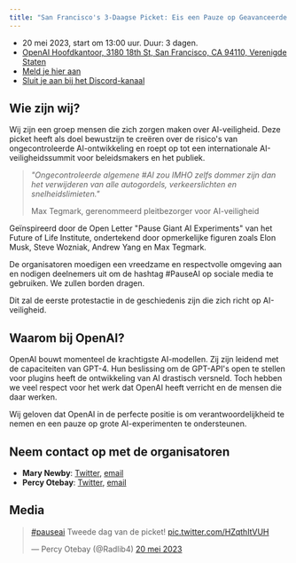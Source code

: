 ```yaml
---
title: "San Francisco's 3-Daagse Picket: Eis een Pauze op Geavanceerde AI-ontwikkeling Dichtbij OpenAI"
---
```


<script>
    import WidgetConsent from '$lib/components/widget-consent/WidgetConsent.svelte'
</script>

- 20 mei 2023, start om 13:00 uur. Duur: 3 dagen.
- [OpenAI Hoofdkantoor, 3180 18th St, San Francisco, CA 94110, Verenigde Staten](https://goo.gl/maps/8mEdEwRhp1UyoTJi8?coh=178571&entry=tt)
- [Meld je hier aan](https://discord.gg/Epg6AsmQ?event=1103338741906550844)
- [Sluit je aan bij het Discord-kanaal](https://discord.gg/anXWYCCdH5)

## Wie zijn wij?

Wij zijn een groep mensen die zich zorgen maken over AI-veiligheid. Deze picket heeft als doel bewustzijn te creëren over de risico's van ongecontroleerde AI-ontwikkeling en roept op tot een internationale AI-veiligheidssummit voor beleidsmakers en het publiek.

> _"Ongecontroleerde algemene #AI zou IMHO zelfs dommer zijn dan het verwijderen van alle autogordels, verkeerslichten en snelheidslimieten."_
>
> Max Tegmark, gerenommeerd pleitbezorger voor AI-veiligheid

Geïnspireerd door de Open Letter "Pause Giant AI Experiments" van het Future of Life Institute, ondertekend door opmerkelijke figuren zoals Elon Musk, Steve Wozniak, Andrew Yang en Max Tegmark.

De organisatoren moedigen een vreedzame en respectvolle omgeving aan en nodigen deelnemers uit om de hashtag #PauseAI op sociale media te gebruiken. We zullen borden dragen.

Dit zal de eerste protestactie in de geschiedenis zijn die zich richt op AI-veiligheid.

## Waarom bij OpenAI?

OpenAI bouwt momenteel de krachtigste AI-modellen.
Zij zijn leidend met de capaciteiten van GPT-4.
Hun beslissing om de GPT-API's open te stellen voor plugins heeft de ontwikkeling van AI drastisch versneld.
Toch hebben we veel respect voor het werk dat OpenAI heeft verricht en de mensen die daar werken.

Wij geloven dat OpenAI in de perfecte positie is om verantwoordelijkheid te nemen en een pauze op grote AI-experimenten te ondersteunen.

## Neem contact op met de organisatoren

- **Mary Newby**: [Twitter](https://twitter.com/sisyphusunc), [email](mailto:sisyphus.unc@gmail.com)
- **Percy Otebay**: [Twitter](https://twitter.com/Radlib4), [email](mailto:persiutebay@gmail.com)

## Media

<WidgetConsent>
<div>
<blockquote class="twitter-tweet"><p lang="en" dir="ltr"><a href="https://twitter.com/hashtag/pauseai?src=hash&amp;ref_src=twsrc%5Etfw">#pauseai</a> Tweede dag van de picket! <a href="https://t.co/HZqthItVUH">pic.twitter.com/HZqthItVUH</a></p>&mdash; Percy Otebay (@Radlib4) <a href="https://twitter.com/Radlib4/status/1660027527753236481?ref_src=twsrc%5Etfw">20 mei 2023</a></blockquote> <script async src="https://platform.twitter.com/widgets.js" charset="utf-8"></script>
</div>
</WidgetConsent>
